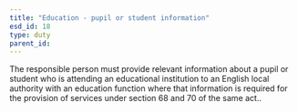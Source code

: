 ```yaml
---
title: "Education - pupil or student information"
esd_id: 18
type: duty
parent_id:  
---
```


The responsible person must provide relevant information about a pupil or student who is attending an educational institution to an English local authority with an education function where that information is required for the provision of services under section 68 and 70 of the same act..

